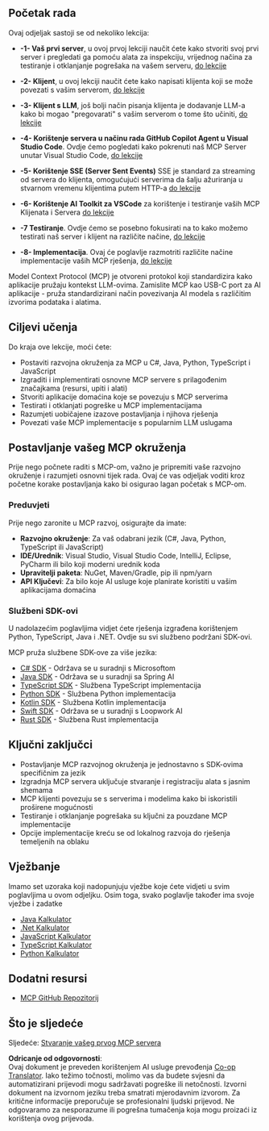 <!--
CO_OP_TRANSLATOR_METADATA:
{
  "original_hash": "8fdd5786214b32ad33d8b5cf9012a0f7",
  "translation_date": "2025-05-17T08:16:09+00:00",
  "source_file": "03-GettingStarted/README.md",
  "language_code": "hr"
}
-->
## Početak rada

Ovaj odjeljak sastoji se od nekoliko lekcija:

- **-1- Vaš prvi server**, u ovoj prvoj lekciji naučit ćete kako stvoriti svoj prvi server i pregledati ga pomoću alata za inspekciju, vrijednog načina za testiranje i otklanjanje pogrešaka na vašem serveru, [do lekcije](/03-GettingStarted/01-first-server/README.md)

- **-2- Klijent**, u ovoj lekciji naučit ćete kako napisati klijenta koji se može povezati s vašim serverom, [do lekcije](/03-GettingStarted/02-client/README.md)

- **-3- Klijent s LLM**, još bolji način pisanja klijenta je dodavanje LLM-a kako bi mogao "pregovarati" s vašim serverom o tome što učiniti, [do lekcije](/03-GettingStarted/03-llm-client/README.md)

- **-4- Korištenje servera u načinu rada GitHub Copilot Agent u Visual Studio Code**. Ovdje ćemo pogledati kako pokrenuti naš MCP Server unutar Visual Studio Code, [do lekcije](/03-GettingStarted/04-vscode/README.md)

- **-5- Korištenje SSE (Server Sent Events)** SSE je standard za streaming od servera do klijenta, omogućujući serverima da šalju ažuriranja u stvarnom vremenu klijentima putem HTTP-a [do lekcije](/03-GettingStarted/05-sse-server/README.md)

- **-6- Korištenje AI Toolkit za VSCode** za korištenje i testiranje vaših MCP Klijenata i Servera [do lekcije](/03-GettingStarted/06-aitk/README.md)

- **-7 Testiranje**. Ovdje ćemo se posebno fokusirati na to kako možemo testirati naš server i klijent na različite načine, [do lekcije](/03-GettingStarted/07-testing/README.md)

- **-8- Implementacija**. Ovaj će poglavlje razmotriti različite načine implementacije vaših MCP rješenja, [do lekcije](/03-GettingStarted/08-deployment/README.md)

Model Context Protocol (MCP) je otvoreni protokol koji standardizira kako aplikacije pružaju kontekst LLM-ovima. Zamislite MCP kao USB-C port za AI aplikacije - pruža standardizirani način povezivanja AI modela s različitim izvorima podataka i alatima.

## Ciljevi učenja

Do kraja ove lekcije, moći ćete:

- Postaviti razvojna okruženja za MCP u C#, Java, Python, TypeScript i JavaScript
- Izgraditi i implementirati osnovne MCP servere s prilagođenim značajkama (resursi, upiti i alati)
- Stvoriti aplikacije domaćina koje se povezuju s MCP serverima
- Testirati i otklanjati pogreške u MCP implementacijama
- Razumjeti uobičajene izazove postavljanja i njihova rješenja
- Povezati vaše MCP implementacije s popularnim LLM uslugama

## Postavljanje vašeg MCP okruženja

Prije nego počnete raditi s MCP-om, važno je pripremiti vaše razvojno okruženje i razumjeti osnovni tijek rada. Ovaj će vas odjeljak voditi kroz početne korake postavljanja kako bi osigurao lagan početak s MCP-om.

### Preduvjeti

Prije nego zaronite u MCP razvoj, osigurajte da imate:

- **Razvojno okruženje**: Za vaš odabrani jezik (C#, Java, Python, TypeScript ili JavaScript)
- **IDE/Urednik**: Visual Studio, Visual Studio Code, IntelliJ, Eclipse, PyCharm ili bilo koji moderni urednik koda
- **Upravitelji paketa**: NuGet, Maven/Gradle, pip ili npm/yarn
- **API Ključevi**: Za bilo koje AI usluge koje planirate koristiti u vašim aplikacijama domaćina

### Službeni SDK-ovi

U nadolazećim poglavljima vidjet ćete rješenja izgrađena korištenjem Python, TypeScript, Java i .NET. Ovdje su svi službeno podržani SDK-ovi.

MCP pruža službene SDK-ove za više jezika:
- [C# SDK](https://github.com/modelcontextprotocol/csharp-sdk) - Održava se u suradnji s Microsoftom
- [Java SDK](https://github.com/modelcontextprotocol/java-sdk) - Održava se u suradnji sa Spring AI
- [TypeScript SDK](https://github.com/modelcontextprotocol/typescript-sdk) - Službena TypeScript implementacija
- [Python SDK](https://github.com/modelcontextprotocol/python-sdk) - Službena Python implementacija
- [Kotlin SDK](https://github.com/modelcontextprotocol/kotlin-sdk) - Službena Kotlin implementacija
- [Swift SDK](https://github.com/modelcontextprotocol/swift-sdk) - Održava se u suradnji s Loopwork AI
- [Rust SDK](https://github.com/modelcontextprotocol/rust-sdk) - Službena Rust implementacija

## Ključni zaključci

- Postavljanje MCP razvojnog okruženja je jednostavno s SDK-ovima specifičnim za jezik
- Izgradnja MCP servera uključuje stvaranje i registraciju alata s jasnim shemama
- MCP klijenti povezuju se s serverima i modelima kako bi iskoristili proširene mogućnosti
- Testiranje i otklanjanje pogrešaka su ključni za pouzdane MCP implementacije
- Opcije implementacije kreću se od lokalnog razvoja do rješenja temeljenih na oblaku

## Vježbanje

Imamo set uzoraka koji nadopunjuju vježbe koje ćete vidjeti u svim poglavljima u ovom odjeljku. Osim toga, svako poglavlje također ima svoje vježbe i zadatke

- [Java Kalkulator](./samples/java/calculator/README.md)
- [.Net Kalkulator](../../../03-GettingStarted/samples/csharp)
- [JavaScript Kalkulator](./samples/javascript/README.md)
- [TypeScript Kalkulator](./samples/typescript/README.md)
- [Python Kalkulator](../../../03-GettingStarted/samples/python)

## Dodatni resursi

- [MCP GitHub Repozitorij](https://github.com/microsoft/mcp-for-beginners)

## Što je sljedeće

Sljedeće: [Stvaranje vašeg prvog MCP servera](/03-GettingStarted/01-first-server/README.md)

**Odricanje od odgovornosti**:  
Ovaj dokument je preveden korištenjem AI usluge prevođenja [Co-op Translator](https://github.com/Azure/co-op-translator). Iako težimo točnosti, molimo vas da budete svjesni da automatizirani prijevodi mogu sadržavati pogreške ili netočnosti. Izvorni dokument na izvornom jeziku treba smatrati mjerodavnim izvorom. Za kritične informacije preporučuje se profesionalni ljudski prijevod. Ne odgovaramo za nesporazume ili pogrešna tumačenja koja mogu proizaći iz korištenja ovog prijevoda.